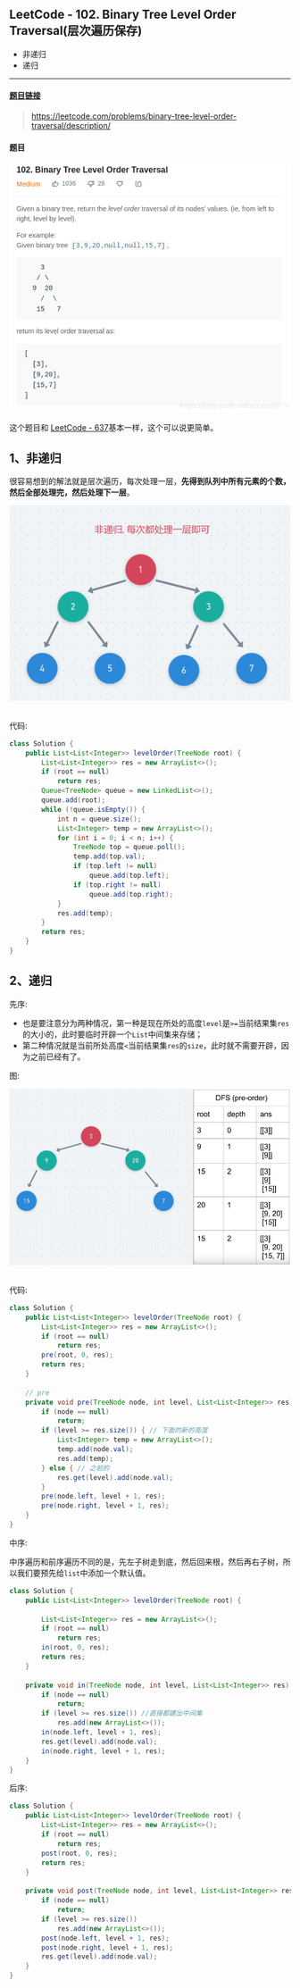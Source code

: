 ﻿## LeetCode - 102. Binary Tree Level Order Traversal(层次遍历保存)
 - 非递归
 - 递归
***
#### [题目链接](https://leetcode.com/problems/binary-tree-level-order-traversal/description/)

> https://leetcode.com/problems/binary-tree-level-order-traversal/description/

#### 题目
![在这里插入图片描述](images/102_t.png)

这个题目和 [LeetCode - 637](https://github.com/ZXZxin/ZXBlog/blob/master/%E5%88%B7%E9%A2%98/LeetCode/Tree/LeetCode%20-%20637.%20Average%20of%20Levels%20in%20Binary%20Tree(%E6%B1%82%E6%A0%91%E7%9A%84%E6%AF%8F%E4%B8%80%E5%B1%82%E7%9A%84%E5%B9%B3%E5%9D%87%E5%80%BC).md)基本一样，这个可以说更简单。

## 1、非递归

很容易想到的解法就是层次遍历，每次处理一层，**先得到队列中所有元素的个数，然后全部处理完，然后处理下一层**。 

<div align="center"><img src="assets/1554704180283.png"></div><br>

代码:

```java
class Solution {
    public List<List<Integer>> levelOrder(TreeNode root) {
        List<List<Integer>> res = new ArrayList<>();
        if (root == null)
            return res;
        Queue<TreeNode> queue = new LinkedList<>();
        queue.add(root);
        while (!queue.isEmpty()) {
            int n = queue.size();
            List<Integer> temp = new ArrayList<>();
            for (int i = 0; i < n; i++) {
                TreeNode top = queue.poll();
                temp.add(top.val);
                if (top.left != null)
                    queue.add(top.left);
                if (top.right != null)
                    queue.add(top.right);
            }
            res.add(temp);
        }
        return res;
    }
}
```

## 2、递归
先序: 
* 也是要注意分为两种情况，第一种是现在所处的高度`level`是`>=`当前结果集`res`的大小的，此时要临时开辟一个`List`中间集来存储；
* 第二种情况就是当前所处高度`<`当前结果集`res`的`size`，此时就不需要开辟，因为之前已经有了。

图:

<div align="center"><img src="assets/1554704536202.png"></div><br>

代码:

```java
class Solution {
    public List<List<Integer>> levelOrder(TreeNode root) {
        List<List<Integer>> res = new ArrayList<>();
        if (root == null)
            return res;
        pre(root, 0, res);
        return res;
    }

    // pre
    private void pre(TreeNode node, int level, List<List<Integer>> res) {
        if (node == null)
            return;
        if (level >= res.size()) { // 下面的新的高度
            List<Integer> temp = new ArrayList<>();
            temp.add(node.val);
            res.add(temp);
        } else { // 之前的
            res.get(level).add(node.val);
        }
        pre(node.left, level + 1, res);
        pre(node.right, level + 1, res);
    }
}
```

中序: 

中序遍历和前序遍历不同的是，先左子树走到底，然后回来根，然后再右子树，所以我们要预先给`list`中添加一个默认值。

```java
class Solution {
    public List<List<Integer>> levelOrder(TreeNode root) {
        
        List<List<Integer>> res = new ArrayList<>();
        if (root == null)
            return res;
        in(root, 0, res);
        return res;
    }

    private void in(TreeNode node, int level, List<List<Integer>> res) {
        if (node == null)
            return;
        if (level >= res.size()) //直接都建出中间集
            res.add(new ArrayList<>());
        in(node.left, level + 1, res);
        res.get(level).add(node.val);
        in(node.right, level + 1, res);
    }
}
```
后序:

```java
class Solution {
    public List<List<Integer>> levelOrder(TreeNode root) {
        List<List<Integer>> res = new ArrayList<>();
        if (root == null)
            return res;
        post(root, 0, res);
        return res;
    }

    private void post(TreeNode node, int level, List<List<Integer>> res) {
        if (node == null)
            return;
        if (level >= res.size())
            res.add(new ArrayList<>());
        post(node.left, level + 1, res);
        post(node.right, level + 1, res);
        res.get(level).add(node.val);
    }
}
```
